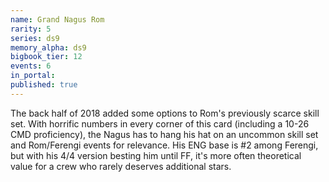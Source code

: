 ```yaml
---
name: Grand Nagus Rom
rarity: 5
series: ds9
memory_alpha: ds9
bigbook_tier: 12
events: 6
in_portal:
published: true
---
```


The back half of 2018 added some options to Rom's previously scarce skill set. With horrific numbers in every corner of this card (including a 10-26 CMD proficiency), the Nagus has to hang his hat on an uncommon skill set and Rom/Ferengi events for relevance. His ENG base is #2 among Ferengi, but with his 4/4 version besting him until FF, it's more often theoretical value for a crew who rarely deserves additional stars.
